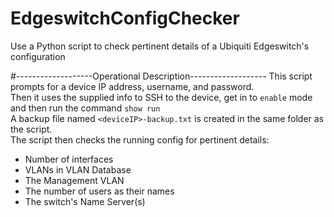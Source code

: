 # EdgeswitchConfigChecker
Use a Python script to check pertinent details of a Ubiquiti Edgeswitch's configuration

#-------------------Operational Description-------------------
This script prompts for a device IP address, username, and password.  
Then it uses the supplied info to SSH to the device, get in to `enable` mode and then run the command `show run`  
A backup file named `<deviceIP>-backup.txt` is created in the same folder as the script.  
The script then checks the running config for pertinent details:  
  * Number of interfaces  
  * VLANs in VLAN Database  
  * The Management VLAN  
  * The number of users as their names  
  * The switch's Name Server(s)  